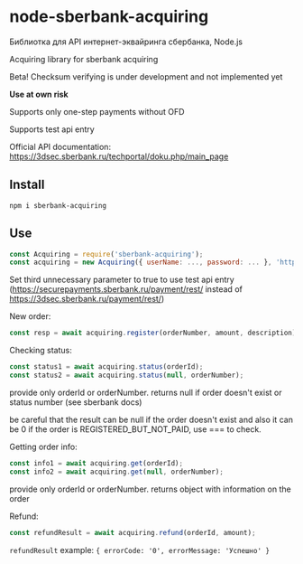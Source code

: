 # node-sberbank-acquiring

Библиотка для API интернет-эквайринга сбербанка, Node.js

Acquiring library for sberbank acquiring

Beta! Checksum verifying is under development and not implemented yet

**Use at own risk**

Supports only one-step payments without OFD

Supports test api entry

Official API documentation: https://3dsec.sberbank.ru/techportal/doku.php/main_page

## Install

`npm i sberbank-acquiring`

## Use

```javascript
const Acquiring = require('sberbank-acquiring');
const acquiring = new Acquiring({ userName: ..., password: ... }, 'https://success_link'[, true]);
```

Set third unnecessary parameter to true to use test api entry (https://securepayments.sberbank.ru/payment/rest/ instead of https://3dsec.sberbank.ru/payment/rest/)

New order:

```javascript
const resp = await acquiring.register(orderNumber, amount, description);
```

Checking status:

```javascript
const status1 = await acquiring.status(orderId);
const status2 = await acquiring.status(null, orderNumber);
```

provide only orderId or orderNumber.
returns null if order doesn't exist or status number (see sberbank docs)

be careful that the result can be null if the order doesn't exist and also it can be 0 if the order is REGISTERED_BUT_NOT_PAID, use === to check.

Getting order info:

```javascript
const info1 = await acquiring.get(orderId);
const info2 = await acquiring.get(null, orderNumber);
```

provide only orderId or orderNumber.
returns object with information on the order

Refund:

```javascript
const refundResult = await acquiring.refund(orderId, amount);
```

`refundResult` example: `{ errorCode: '0', errorMessage: 'Успешно' }`
